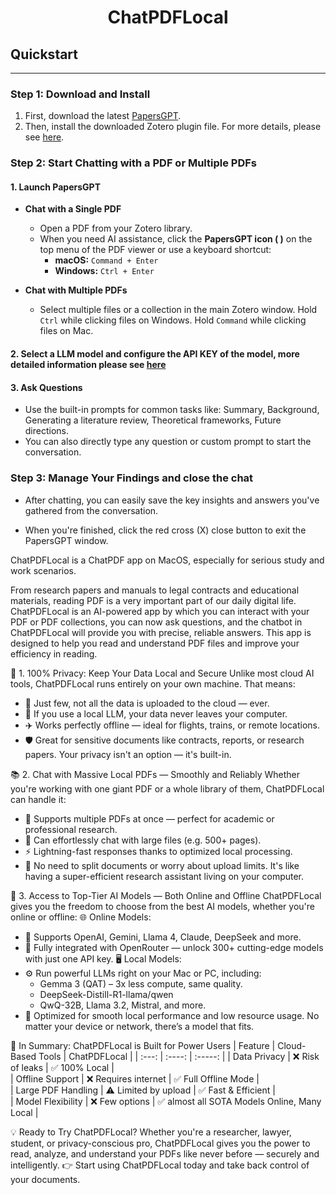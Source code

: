 <h1 align="center">
ChatPDFLocal
</h1>

## Quickstart

***

### Step 1: Download and Install

1.  First, download the latest [PapersGPT](https://github.com/papersgpt/papersgpt-for-zotero/releases/download/papersgpt-v0.3.1/papersgpt-v0.3.1.xpi).
2.  Then, install the downloaded Zotero plugin file. For more details, please see [here](https://www.papersgpt.com/blogs/cookbook-papersgpt).

### Step 2: Start Chatting with a PDF or Multiple PDFs

#### 1. Launch PapersGPT

*   **Chat with a Single PDF**
    *   Open a PDF from your Zotero library.
    *   When you need AI assistance, click the **PapersGPT icon ( )** on the top menu of the PDF viewer or use a keyboard shortcut:
        *   **macOS:** `Command + Enter`
        *   **Windows:** `Ctrl + Enter`

*   **Chat with Multiple PDFs**
    *   Select multiple files or a collection in the main Zotero window. Hold `Ctrl` while clicking files on Windows. Hold `Command` while clicking files on Mac.

#### 2. Select a LLM model and configure the API KEY of the model, more detailed information please see [here](https://www.papersgpt.com/blogs/cookbook-papersgpt)

#### 3. Ask Questions

*   Use the built-in prompts for common tasks like: Summary, Background, Generating a literature review, Theoretical frameworks, Future directions.  
*   You can also directly type any question or custom prompt to start the conversation.  

### Step 3: Manage Your Findings and close the chat

*   After chatting, you can easily save the key insights and answers you've gathered from the conversation.  

*   When you're finished, click the red cross (X) close button to exit the PapersGPT window.




ChatPDFLocal is a ChatPDF app on MacOS, especially for serious study and work scenarios.

From research papers and manuals to legal contracts and educational materials, reading PDF is a very important part of our daily digital life. ChatPDFLocal is an AI-powered app by which you can interact with your PDF or PDF collections, you can now ask questions, and the chatbot in ChatPDFLocal will provide you with precise, reliable answers. This app is designed to help you read and understand PDF files and improve your efficiency in reading.

🔐 1. 100% Privacy: Keep Your Data Local and Secure
Unlike most cloud AI tools, ChatPDFLocal runs entirely on your own machine. That means:
* 📁 Just few, not all the data is uploaded to the cloud — ever.
* 🧠 If you use a local LLM, your data never leaves your computer.
* ✈️ Works perfectly offline — ideal for flights, trains, or remote locations.
* 🛡️ Great for sensitive documents like contracts, reports, or research papers.
Your privacy isn't an option — it's built-in.

📚 2. Chat with Massive Local PDFs — Smoothly and Reliably
Whether you're working with one giant PDF or a whole library of them, ChatPDFLocal can handle it:
* 📄 Supports multiple PDFs at once — perfect for academic or professional research.
* 📘 Can effortlessly chat with large files (e.g. 500+ pages).
* ⚡ Lightning-fast responses thanks to optimized local processing.
* 🧱 No need to split documents or worry about upload limits.
It's like having a super-efficient research assistant living on your computer.

🧠 3. Access to Top-Tier AI Models — Both Online and Offline
ChatPDFLocal gives you the freedom to choose from the best AI models, whether you're online or offline:
🌐 Online Models:
* 🧠 Supports OpenAI, Gemini, Llama 4, Claude, DeepSeek and more.
* 🌉 Fully integrated with OpenRouter — unlock 300+ cutting-edge models with just one API key.
🖥️ Local Models:
* ⚙️ Run powerful LLMs right on your Mac or PC, including:
    * Gemma 3 (QAT) – 3x less compute, same quality.
    * DeepSeek-Distill-R1-llama/qwen
    * QwQ-32B, Llama 3.2, Mistral, and more.
* 🧩 Optimized for smooth local performance and low resource usage.
No matter your device or network, there’s a model that fits.

🧩 In Summary: ChatPDFLocal is Built for Power Users
| Feature |   Cloud-Based Tools  |   ChatPDFLocal   | 
| :---: | :----: | :-----: |
| Data Privacy |  ❌ Risk of leaks |  ✅ 100% Local  |   
| Offline Support | ❌ Requires internet | ✅ Full Offline Mode |  
| Large PDF Handling | ⚠️ Limited by upload | ✅ Fast & Efficient |   
| Model Flexibility |  ❌ Few options | ✅ almost all SOTA Models Online, Many Local |  

💡 Ready to Try ChatPDFLocal?
Whether you're a researcher, lawyer, student, or privacy-conscious pro, ChatPDFLocal gives you the power to read, analyze, and understand your PDFs like never before — securely and intelligently.
👉 Start using ChatPDFLocal today and take back control of your documents.
